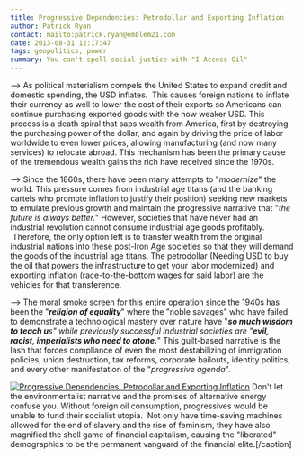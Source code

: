 ```yaml
---
title: Progressive Dependencies: Petrodollar and Exporting Inflation
author: Patrick Ryan
contact: mailto:patrick.ryan@emblem21.com
date: 2013-08-31 12:17:47
tags: geopolitics, power
summary: You can't spell social justice with "I Access Oil"
---
```


--> As political materialism compels the United States to expand credit and domestic spending, the USD inflates.  This causes foreign nations to inflate their currency as well to lower the cost of their exports so Americans can continue purchasing exported goods with the now weaker USD. This process is a death spiral that saps wealth from America, first by destroying the purchasing power of the dollar, and again by driving the price of labor worldwide to even lower prices, allowing manufacturing (and now many services) to relocate abroad. This mechanism has been the primary cause of the tremendous wealth gains the rich have received since the 1970s.

--> Since the 1860s, there have been many attempts to "_modernize_" the world. This pressure comes from industrial age titans (and the banking cartels who promote inflation to justify their position) seeking new markets to emulate previous growth and maintain the progressive narrative that "_the future is always better._" However, societies that have never had an industrial revolution cannot consume industrial age goods profitably.  Therefore, the only option left is to transfer wealth from the original industrial nations into these post-Iron Age societies so that they will demand the goods of the industrial age titans. The petrodollar (Needing USD to buy the oil that powers the infrastructure to get your labor modernized) and exporting inflation (race-to-the-bottom wages for said labor) are the vehicles for that transference.

--> The moral smoke screen for this entire operation since the 1940s has been the "**_religion of equality_**" where the "noble savages" who have failed to demonstrate a technological mastery over nature have "_**so much wisdom to teach u**_s" while previously successful industrial societies are "_**evil, racist, imperialists who need to atone.**_" This guilt-based narrative is the lash that forces compliance of even the most destabilizing of immigration policies, union destruction, tax reforms, corporate bailouts, identity politics, and every other manifestation of the "_progressive agenda_".

[![Progressive Dependencies: Petrodollar and Exporting Inflation ](/images/ExportingInflationInf-704x1024.jpg)](/images/ExportingInflationInf-704x1024.jpg) Don't let the environmentalist narrative and the promises of alternative energy confuse you. Without foreign oil consumption, progressives would be unable to fund their socialist utopia.  Not only have time-saving machines allowed for the end of slavery and the rise of feminism, they have also magnified the shell game of financial capitalism, causing the "liberated" demographics to be the permanent vanguard of the financial elite.[/caption]